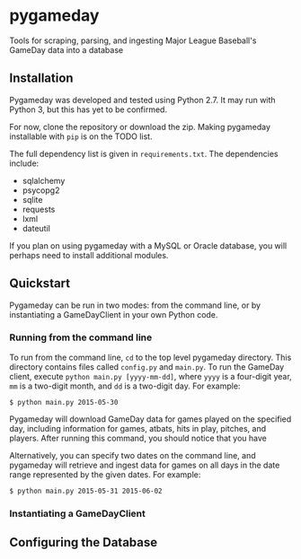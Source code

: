 # pygameday
Tools for scraping, parsing, and ingesting Major League Baseball's 
GameDay data into a database

## Installation
Pygameday was developed and tested using Python 2.7. It may run 
with Python 3, but this has yet to be confirmed.

For now, clone the repository or download the zip. Making pygameday 
installable with `pip` is on the TODO list.

The full dependency list is given in `requirements.txt`.
The dependencies include:
* sqlalchemy
* psycopg2
* sqlite
* requests
* lxml
* dateutil

If you plan on using pygameday with a MySQL or Oracle database, 
you will perhaps need to install additional modules. 

## Quickstart
Pygameday can be run in two modes: from the command line, or by 
instantiating a GameDayClient in your own Python code.

### Running from the command line
To run from the command line, `cd` to the top level pygameday 
directory. This directory contains files called `config.py` and 
`main.py`. To run the GameDay client, execute 
`python main.py [yyyy-mm-dd]`, 
where `yyyy` is a four-digit year, `mm` is a two-digit month, and 
`dd` is a two-digit day.  For example:

```
$ python main.py 2015-05-30
```

Pygameday will download GameDay data for games played on the 
specified day, including information for games, atbats, hits in play, 
pitches, and players. After running this command, you should notice
that you have 

Alternatively, you can specify two dates on the command line, and
pygameday will retrieve and ingest data for games on all days 
in the date range represented by the given dates.  For example:

```
$ python main.py 2015-05-31 2015-06-02
```

### Instantiating a GameDayClient

## Configuring the Database
